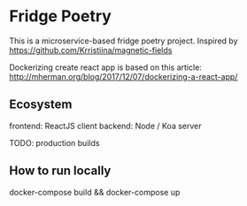 # Fridge Poetry

This is a microservice-based fridge poetry project. Inspired by https://github.com/Krristiina/magnetic-fields

Dockerizing create react app is based on this article:
http://mherman.org/blog/2017/12/07/dockerizing-a-react-app/

## Ecosystem

frontend: ReactJS client
backend: Node / Koa server

TODO: production builds

## How to run locally

docker-compose build && docker-compose up



